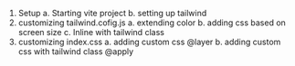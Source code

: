 1. Setup
    a. Starting vite project
    b. setting up tailwind
2. customizing tailwind.cofig.js
    a. extending color
    b. adding css based on screen size
    c. Inline with tailwind class
3. customizing index.css
    a. adding custom css @layer
    b. adding custom css with tailwind class @apply